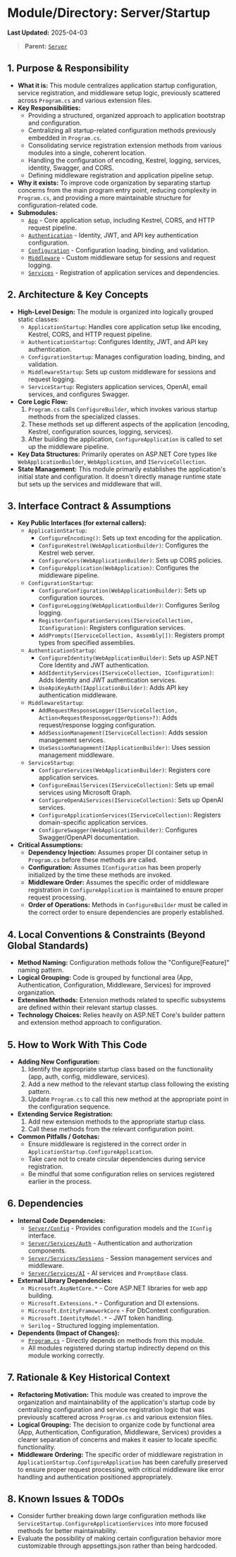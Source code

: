 # Module/Directory: Server/Startup

**Last Updated:** 2025-04-03

> **Parent:** [`Server`](../README.md)

## 1. Purpose & Responsibility

* **What it is:** This module centralizes application startup configuration, service registration, and middleware setup logic, previously scattered across `Program.cs` and various extension files.
* **Key Responsibilities:**
    * Providing a structured, organized approach to application bootstrap and configuration.
    * Centralizing all startup-related configuration methods previously embedded in `Program.cs`.
    * Consolidating service registration extension methods from various modules into a single, coherent location.
    * Handling the configuration of encoding, Kestrel, logging, services, identity, Swagger, and CORS.
    * Defining middleware registration and application pipeline setup.
* **Why it exists:** To improve code organization by separating startup concerns from the main program entry point, reducing complexity in `Program.cs`, and providing a more maintainable structure for configuration-related code.
* **Submodules:**
    * [`App`](./App/) - Core application setup, including Kestrel, CORS, and HTTP request pipeline.
    * [`Authentication`](./Authentication/) - Identity, JWT, and API key authentication configuration.
    * [`Configuration`](./Configuration/) - Configuration loading, binding, and validation.
    * [`Middleware`](./Middleware/) - Custom middleware setup for sessions and request logging.
    * [`Services`](./Services/) - Registration of application services and dependencies.

## 2. Architecture & Key Concepts

* **High-Level Design:** The module is organized into logically grouped static classes:
    * `ApplicationStartup`: Handles core application setup like encoding, Kestrel, CORS, and HTTP request pipeline.
    * `AuthenticationStartup`: Configures Identity, JWT, and API key authentication.
    * `ConfigurationStartup`: Manages configuration loading, binding, and validation.
    * `MiddlewareStartup`: Sets up custom middleware for sessions and request logging.
    * `ServiceStartup`: Registers application services, OpenAI, email services, and configures Swagger.
* **Core Logic Flow:** 
    1. `Program.cs` calls `ConfigureBuilder`, which invokes various startup methods from the specialized classes.
    2. These methods set up different aspects of the application (encoding, Kestrel, configuration sources, logging, services).
    3. After building the application, `ConfigureApplication` is called to set up the middleware pipeline.
* **Key Data Structures:** Primarily operates on ASP.NET Core types like `WebApplicationBuilder`, `WebApplication`, and `IServiceCollection`.
* **State Management:** This module primarily establishes the application's initial state and configuration. It doesn't directly manage runtime state but sets up the services and middleware that will.

## 3. Interface Contract & Assumptions

* **Key Public Interfaces (for external callers):**
    * `ApplicationStartup`:
        * `ConfigureEncoding()`: Sets up text encoding for the application.
        * `ConfigureKestrel(WebApplicationBuilder)`: Configures the Kestrel web server.
        * `ConfigureCors(WebApplicationBuilder)`: Sets up CORS policies.
        * `ConfigureApplication(WebApplication)`: Configures the middleware pipeline.
    * `ConfigurationStartup`:
        * `ConfigureConfiguration(WebApplicationBuilder)`: Sets up configuration sources.
        * `ConfigureLogging(WebApplicationBuilder)`: Configures Serilog logging.
        * `RegisterConfigurationServices(IServiceCollection, IConfiguration)`: Registers configuration services.
        * `AddPrompts(IServiceCollection, Assembly[])`: Registers prompt types from specified assemblies.
    * `AuthenticationStartup`:
        * `ConfigureIdentity(WebApplicationBuilder)`: Sets up ASP.NET Core Identity and JWT authentication.
        * `AddIdentityServices(IServiceCollection, IConfiguration)`: Adds Identity and JWT authentication services.
        * `UseApiKeyAuth(IApplicationBuilder)`: Adds API key authentication middleware.
    * `MiddlewareStartup`:
        * `AddRequestResponseLogger(IServiceCollection, Action<RequestResponseLoggerOptions>?)`: Adds request/response logging configuration.
        * `AddSessionManagement(IServiceCollection)`: Adds session management services.
        * `UseSessionManagement(IApplicationBuilder)`: Uses session management middleware.
    * `ServiceStartup`:
        * `ConfigureServices(WebApplicationBuilder)`: Registers core application services.
        * `ConfigureEmailServices(IServiceCollection)`: Sets up email services using Microsoft Graph.
        * `ConfigureOpenAiServices(IServiceCollection)`: Sets up OpenAI services.
        * `ConfigureApplicationServices(IServiceCollection)`: Registers domain-specific application services.
        * `ConfigureSwagger(WebApplicationBuilder)`: Configures Swagger/OpenAPI documentation.
* **Critical Assumptions:**
    * **Dependency Injection:** Assumes proper DI container setup in `Program.cs` before these methods are called.
    * **Configuration:** Assumes `IConfiguration` has been properly initialized by the time these methods are invoked.
    * **Middleware Order:** Assumes the specific order of middleware registration in `ConfigureApplication` is maintained to ensure proper request processing.
    * **Order of Operations:** Methods in `ConfigureBuilder` must be called in the correct order to ensure dependencies are properly established.

## 4. Local Conventions & Constraints (Beyond Global Standards)

* **Method Naming:** Configuration methods follow the "Configure[Feature]" naming pattern.
* **Logical Grouping:** Code is grouped by functional area (App, Authentication, Configuration, Middleware, Services) for improved organization.
* **Extension Methods:** Extension methods related to specific subsystems are defined within their relevant startup classes.
* **Technology Choices:** Relies heavily on ASP.NET Core's builder pattern and extension method approach to configuration.

## 5. How to Work With This Code

* **Adding New Configuration:**
    1. Identify the appropriate startup class based on the functionality (app, auth, config, middleware, services).
    2. Add a new method to the relevant startup class following the existing pattern.
    3. Update `Program.cs` to call this new method at the appropriate point in the configuration sequence.
* **Extending Service Registration:**
    1. Add new extension methods to the appropriate startup class.
    2. Call these methods from the relevant configuration point.
* **Common Pitfalls / Gotchas:**
    * Ensure middleware is registered in the correct order in `ApplicationStartup.ConfigureApplication`.
    * Take care not to create circular dependencies during service registration.
    * Be mindful that some configuration relies on services registered earlier in the process.

## 6. Dependencies

* **Internal Code Dependencies:**
    * [`Server/Config`](../Config/README.md) - Provides configuration models and the `IConfig` interface.
    * [`Server/Services/Auth`](../Services/Auth/README.md) - Authentication and authorization components.
    * [`Server/Services/Sessions`](../Services/Sessions/README.md) - Session management services and middleware.
    * [`Server/Services/AI`](../Services/AI/README.md) - AI services and `PromptBase` class.
* **External Library Dependencies:**
    * `Microsoft.AspNetCore.*` - Core ASP.NET libraries for web app building.
    * `Microsoft.Extensions.*` - Configuration and DI extensions.
    * `Microsoft.EntityFrameworkCore` - For DbContext configuration.
    * `Microsoft.IdentityModel.*` - JWT token handling.
    * `Serilog` - Structured logging implementation.
* **Dependents (Impact of Changes):**
    * [`Program.cs`](../../Program.cs) - Directly depends on methods from this module.
    * All modules registered during startup indirectly depend on this module working correctly.

## 7. Rationale & Key Historical Context

* **Refactoring Motivation:** This module was created to improve the organization and maintainability of the application's startup code by centralizing configuration and service registration logic that was previously scattered across `Program.cs` and various extension files.
* **Logical Grouping:** The decision to organize code by functional area (App, Authentication, Configuration, Middleware, Services) provides a clearer separation of concerns and makes it easier to locate specific functionality.
* **Middleware Ordering:** The specific order of middleware registration in `ApplicationStartup.ConfigureApplication` has been carefully preserved to ensure proper request processing, with critical middleware like error handling and authentication positioned appropriately.

## 8. Known Issues & TODOs

* Consider further breaking down large configuration methods like `ServiceStartup.ConfigureApplicationServices` into more focused methods for better maintainability.
* Evaluate the possibility of making certain configuration behavior more customizable through appsettings.json rather than being hardcoded.